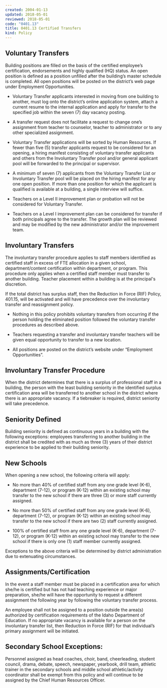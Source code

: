 ```yaml
---
created: 2004-01-13
updated: 2018-05-01
reviewed: 2018-05-01
code: "0401.13"
title: 0401.13 Certified Transfers
kind: Policy
---
```


## Voluntary Transfers

Building positions are filled on the basis of the certified employee’s certification, endorsements and highly qualified (HQ) status. An open position is defined as a position unfilled after the building’s master schedule is completed. All open positions will be posted on the district’s web page under Employment Opportunities.



- Voluntary Transfer applicants interested in moving from one building to another, must log onto the district’s online application system, attach a current resume to the internal application and apply for transfer to the specified job within the seven (7) day vacancy posting.

- A transfer request does not facilitate a request to change one’s assignment from teacher to counselor, teacher to administrator or to any other specialized assignment.

- Voluntary Transfer applications will be sorted by Human Resources. If fewer than five (5) transfer applicants request to be considered for an opening, a hiring manifest consisting of voluntary transfer applicants and others from the Involuntary Transfer pool and/or general applicant pool will be forwarded to the principal or supervisor.

- A minimum of seven (7) applicants from the Voluntary Transfer List or Involuntary Transfer pool will be placed on the hiring manifest for any one open position. If more than one position for which the applicant is qualified is available at a building, a single interview will suffice.

- Teachers on a Level II improvement plan or probation will not be considered for Voluntary Transfer.

- Teachers on a Level I improvement plan can be considered for transfer if both principals agree to the transfer. The growth plan will be reviewed and may be modified by the new administrator and/or the improvement team.

## Involuntary Transfers

The involuntary transfer procedure applies to staff members identified as certified staff in excess of FTE allocation in a given school, department/content certification within department, or program. This procedure only applies when a certified staff member must transfer to another building. Teacher placement within a building is at the principal's discretion.

If the total district has surplus staff, then the Reduction in Force (RIF) Policy, 401.15, will be activated and will have precedence over the involuntary transfer and reassignment policy.



- Nothing in this policy prohibits voluntary transfers from occurring if the person holding the eliminated position followed the voluntary transfer procedures as described above.

- Teachers requesting a transfer and involuntary transfer teachers will be given equal opportunity to transfer to a new location.

- All positions are posted on the district’s website under “Employment Opportunities”.

## Involuntary Transfer Procedure

When the district determines that there is a surplus of professional staff in a building, the person with the least building seniority in the identified surplus certification area will be transferred to another school in the district where there is an appropriate vacancy. If a tiebreaker is required, district seniority will take precedence.

## Seniority Defined

Building seniority is defined as continuous years in a building with the following exceptions: employees transferring to another building in the district shall be credited with as much as three (3) years of their district experience to be applied to their building seniority.

## New Schools

When opening a new school, the following criteria will apply:



- No more than 40% of certified staff from any one grade level (K-6), department (7-12), or program (K-12) within an existing school may transfer to the new school if there are three (3) or more staff currently assigned.



- No more than 50% of certified staff from any one grade level (K-6), department (7-12), or program (K-12) within an existing school may transfer to the new school if there are two (2) staff currently assigned.



- 100% of certified staff from any one grade level (K-6), department (7-12), or program (K-12) within an existing school may transfer to the new school if there is only one (1) staff member currently assigned.

Exceptions to the above criteria will be determined by district administration due to extenuating circumstances.

## Assignments/Certification

In the event a staff member must be placed in a certification area for which she/he is certified but has not had teaching experience or major preparation, she/he will have the opportunity to request a different assignment the following year by following the voluntary transfer process.

An employee shall not be assigned to a position outside the area(s) authorized by certification requirements of the Idaho Department of Education. If no appropriate vacancy is available for a person on the involuntary transfer list, then Reduction in Force (RIF) for that individual’s primary assignment will be initiated.

## Secondary School Exceptions:

Personnel assigned as head coaches, choir, band, cheerleading, student council, drama, debate, speech, newspaper, yearbook, drill team, athletic trainer in the secondary schools and middle school athletic/activity coordinator shall be exempt from this policy and will continue to be assigned by the Chief Human Resources Officer.

